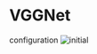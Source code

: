 # VGGNet
configuration
![initial](https://user-images.githubusercontent.com/86214286/195825524-ec8e1a9d-217a-436c-8b24-b9d33d6247a3.jpg)
